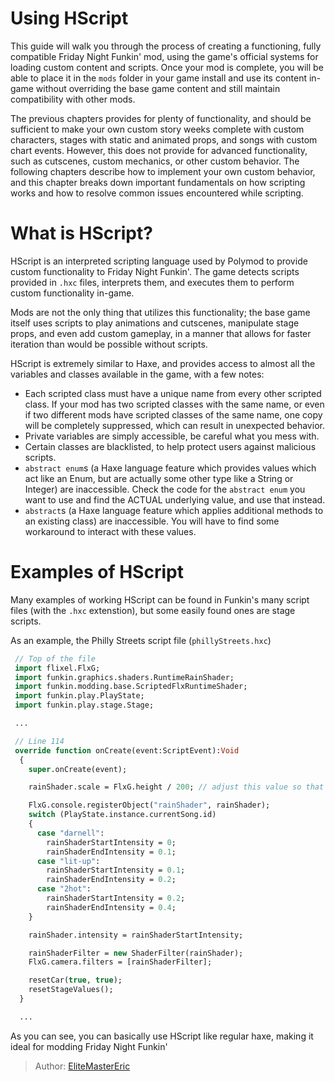 [tags]: / "advanced,misc,hscript"

# Using HScript

This guide will walk you through the process of creating a functioning, fully compatible Friday Night Funkin' mod, using the game's official systems for loading custom content and scripts. Once your mod is complete, you will be able to place it in the `mods` folder in your game install and use its content in-game without overriding the base game content and still maintain compatibility with other mods.

The previous chapters provides for plenty of functionality, and should be sufficient to make your own custom story weeks complete with custom characters, stages with static and animated props, and songs with custom chart events. However, this does not provide for advanced functionality, such as cutscenes, custom mechanics, or other custom behavior. The following chapters describe how to implement your own custom behavior, and this chapter breaks down important fundamentals on how scripting works and how to resolve common issues encountered while scripting.

# What is HScript?

HScript is an interpreted scripting language used by Polymod to provide custom functionality to Friday Night Funkin'. The game detects scripts provided in `.hxc` files, interprets them, and executes them to perform custom functionality in-game.

Mods are not the only thing that utilizes this functionality; the base game itself uses scripts to play animations and cutscenes, manipulate stage props, and even add custom gameplay, in a manner that allows for faster iteration than would be possible without scripts.

HScript is extremely similar to Haxe, and provides access to almost all the variables and classes available in the game, with a few notes:

- Each scripted class must have a unique name from every other scripted class. If your mod has two scripted classes with the same name, or even if two different mods have scripted classes of the same name, one copy will be completely suppressed, which can result in unexpected behavior.
- Private variables are simply accessible, be careful what you mess with.
- Certain classes are blacklisted, to help protect users against malicious scripts.
- `abstract enum`s (a Haxe language feature which provides values which act like an Enum, but are actually some other type like a String or Integer) are inaccessible. Check the code for the `abstract enum` you want to use and find the ACTUAL underlying value, and use that instead.
- `abstract`s (a Haxe language feature which applies additional methods to an existing class) are inaccessible. You will have to find some workaround to interact with these values.

# Examples of HScript

Many examples of working HScript can be found in Funkin's many script files (with the `.hxc` extenstion), but some easily found ones are stage scripts.

As an example, the Philly Streets script file (`phillyStreets.hxc`)

```haxe
 // Top of the file
 import flixel.FlxG;
 import funkin.graphics.shaders.RuntimeRainShader;
 import funkin.modding.base.ScriptedFlxRuntimeShader;
 import funkin.play.PlayState;
 import funkin.play.stage.Stage;

 ...

 // Line 114
 override function onCreate(event:ScriptEvent):Void
  {
    super.onCreate(event);

    rainShader.scale = FlxG.height / 200; // adjust this value so that the rain looks nice

    FlxG.console.registerObject("rainShader", rainShader);
    switch (PlayState.instance.currentSong.id)
    {
      case "darnell":
        rainShaderStartIntensity = 0;
        rainShaderEndIntensity = 0.1;
      case "lit-up":
        rainShaderStartIntensity = 0.1;
        rainShaderEndIntensity = 0.2;
      case "2hot":
        rainShaderStartIntensity = 0.2;
        rainShaderEndIntensity = 0.4;
    }

    rainShader.intensity = rainShaderStartIntensity;

    rainShaderFilter = new ShaderFilter(rainShader);
    FlxG.camera.filters = [rainShaderFilter];

    resetCar(true, true);
    resetStageValues();
  }

  ...
```

As you can see, you can basically use HScript like regular haxe, making it ideal for modding Friday Night Funkin'

> Author: [EliteMasterEric](https://github.com/EliteMasterEric)